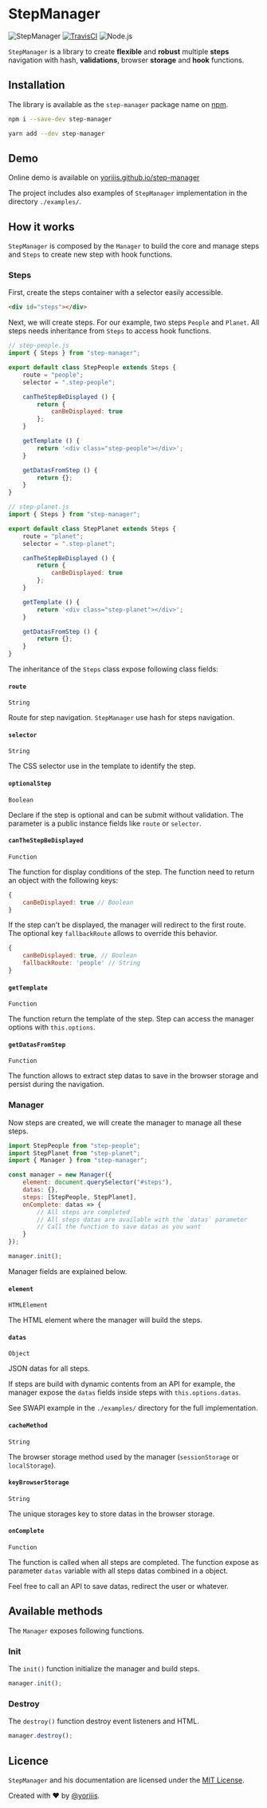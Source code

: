 # StepManager

![StepManager](https://img.shields.io/badge/step--manager-v1.0.0-ff004b.svg?style=for-the-badge) [![TravisCI](https://img.shields.io/travis/com/yoriiis/step-manager/master?style=for-the-badge)](https://travis-ci.com/yoriiis/step-manager) ![Node.js](https://img.shields.io/node/v/step-manager?style=for-the-badge)

`StepManager` is a library to create **flexible** and **robust** multiple **steps** navigation with hash, **validations**, browser **storage** and **hook** functions.

## Installation

The library is available as the `step-manager` package name on [npm](https://www.npmjs.com/package/step-manager).

```bash
npm i --save-dev step-manager
```

```bash
yarn add --dev step-manager
```

## Demo

Online demo is available on [yoriiis.github.io/step-manager](https://yoriiis.github.io/step-manager)

The project includes also examples of `StepManager` implementation in the directory `./examples/`.

## How it works

`StepManager` is composed by the `Manager` to build the core and manage steps and `Steps` to create new step with hook functions.

### Steps

First, create the steps container with a selector easily accessible.

```html
<div id="steps"></div>
```

Next, we will create steps. For our example, two steps `People` and `Planet`. All steps needs inheritance from `Steps` to access hook functions.

```javascript
// step-people.js
import { Steps } from "step-manager";

export default class StepPeople extends Steps {
    route = "people";
    selector = ".step-people";

    canTheStepBeDisplayed () {
        return {
            canBeDisplayed: true
        };
    }

    getTemplate () {
        return '<div class="step-people"></div>';
    }

    getDatasFromStep () {
        return {};
    }
}
```

```javascript
// step-planet.js
import { Steps } from "step-manager";

export default class StepPlanet extends Steps {
    route = "planet";
    selector = ".step-planet";

    canTheStepBeDisplayed () {
        return {
            canBeDisplayed: true
        };
    }

    getTemplate () {
        return '<div class="step-planet"></div>';
    }

    getDatasFromStep () {
        return {};
    }
}
```

The inheritance of the `Steps` class expose following class fields:

#### `route`

`String`

Route for step navigation. `StepManager` use hash for steps navigation.

#### `selector`

`String`

The CSS selector use in the template to identify the step.

#### `optionalStep`

`Boolean`

Declare if the step is optional and can be submit without validation. The parameter is a public instance fields like `route` or `selector`.

#### `canTheStepBeDisplayed`

`Function`

The function for display conditions of the step. The function need to return an object with the following keys:

```javascript
{
    canBeDisplayed: true // Boolean
}
```

If the step can't be displayed, the manager will redirect to the first route. The optional key `fallbackRoute` allows to override this behavior.

```javascript
{
    canBeDisplayed: true, // Boolean
    fallbackRoute: 'people' // String
}
```

#### `getTemplate`

`Function`

The function return the template of the step. Step can access the manager options with `this.options`.

#### `getDatasFromStep`

`Function`

The function allows to extract step datas to save in the browser storage and persist during the navigation.

### Manager

Now steps are created, we will create the manager to manage all these steps.

```javascript
import StepPeople from "step-people";
import StepPlanet from "step-planet";
import { Manager } from "step-manager";

const manager = new Manager({
    element: document.querySelector("#steps"),
    datas: {},
    steps: [StepPeople, StepPlanet],
    onComplete: datas => {
        // All steps are completed
        // All steps datas are available with the `datas` parameter
        // Call the function to save datas as you want
    }
});

manager.init();
```

Manager fields are explained below.

#### `element`

`HTMLElement`

The HTML element where the manager will build the steps.

#### `datas`

`Object`

JSON datas for all steps.

If steps are build with dynamic contents from an API for example, the manager expose the `datas` fields inside steps with `this.options.datas`.

See SWAPI example in the `./examples/` directory for the full implementation.

#### `cacheMethod`

`String`

The browser storage method used by the manager (`sessionStorage` or `localStorage`).

#### `keyBrowserStorage`

`String`

The unique storages key to store datas in the browser storage.

#### `onComplete`

`Function`

The function is called when all steps are completed. The function expose as parameter `datas` variable with all steps datas combined in a object.

Feel free to call an API to save datas, redirect the user or whatever.

## Available methods

The `Manager` exposes following functions.

### Init

The `init()` function initialize the manager and build steps.

```javascript
manager.init();
```

### Destroy

The `destroy()` function destroy event listeners and HTML.

```javascript
manager.destroy();
```

## Licence

`StepManager` and his documentation are licensed under the [MIT License](http://opensource.org/licenses/MIT).

Created with ♥ by [@yoriiis](http://github.com/yoriiis).
